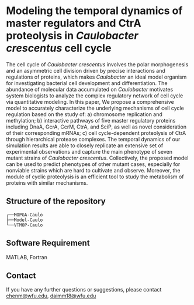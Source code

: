 # Modeling the temporal dynamics of master regulators and CtrA proteolysis in *Caulobacter crescentus* cell cycle
The cell cycle of *Caulobacter crescentus* involves the polar morphogenesis and an asymmetric cell division driven by precise interactions and regulations of proteins, which makes *Caulobacter* an ideal model organism for investigating bacterial cell development and differentiation. The abundance of molecular data accumulated on *Caulobacter* motivates system biologists to analyze the complex regulatory network of cell cycle via quantitative modeling. In this paper, We propose a comprehensive model to accurately characterize the underlying mechanisms of cell cycle regulation based on the study of: a) chromosome replication and methylation; b) interactive pathways of five master regulatory proteins including DnaA, GcrA, CcrM, CtrA, and SciP, as well as novel consideration of their corresponding mRNAs; c) cell cycle-dependent proteolysis of CtrA through hierarchical protease complexes. The temporal dynamics of our simulation results are able to closely replicate an extensive set of experimental observations and  capture the main phenotype of seven mutant strains of *Caulobacter crescentus*. Collectively, the proposed model can be used to predict phenotypes of other mutant cases, especially for nonviable strains which are hard to cultivate and observe. Moreover, the module of cyclic proteolysis is an efficient tool to study the metabolism of proteins with similar mechanisms.

## Structure of the repository
```
┌──MOPGA-Caulo
├──Model-Caulo
└──VTMOP-Caulo
```

## Software Requirement
MATLAB, Fortran

## Contact
If you have any further questions or suggestions, please contact chenm@wfu.edu, daimm18@wfu.edu
